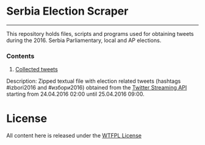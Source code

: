 # Serbia Election Scraper
-----
This repository holds files, scripts and programs used for obtaining tweets during the 2016. Serbia Parliamentary, local and AP elections.

### Contents
1. [Collected tweets](https://github.com/salex89/SerbiaElectionScraper/raw/master/tweets/tweets.txt.zip)

Description: Zipped textual file with election related tweets (hashtags #izbori2016 and #избори2016) obtained from the [Twitter Streaming API](https://dev.twitter.com/streaming/overview) starting from 24.04.2016 02:00 until 25.04.2016 09:00. 

# License
All content here is released under the [WTFPL License](http://www.wtfpl.net/)
